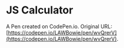 # JS Calculator

A Pen created on CodePen.io. Original URL: [https://codepen.io/LAWBowie/pen/wvQrerV](https://codepen.io/LAWBowie/pen/wvQrerV).

